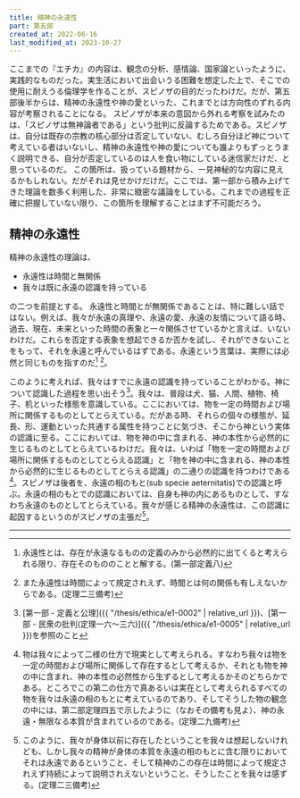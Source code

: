 ```yaml
---
title: 精神の永遠性
part: 第五部
created_at: 2022-06-16
last_modified_at: 2023-10-27
---
```


ここまでの『エチカ』の内容は、観念の分析、感情論、国家論といったように、実践的なものだった。実生活において出会いうる困難を想定した上で、そこでの使用に耐えうる倫理学を作ることが、スピノザの目的だったわけだ。だが、第五部後半からは、精神の永遠性や神の愛といった、これまでとは方向性のずれる内容が考察されることになる。
スピノザが本来の意図から外れる考察を試みたのは、「スピノザは無神論者である」という批判に反論するためである。スピノザは、自分は既存の宗教の核心部分は否定していない、むしろ自分ほど神について考えている者はいないし、精神の永遠性や神の愛についても誰よりもずっとうまく説明できる、自分が否定しているのは人を食い物にしている迷信家だけだ、と思っているのだ。
この箇所は、扱っている題材から、一見神秘的な内容に見えるかもしれない。だがそれは見せかけだけだ。ここでは、第一部から積み上げてきた理論を数多く利用した、非常に緻密な議論をしている。これまでの過程を正確に把握していない限り、この箇所を理解することはまず不可能だろう。

## 精神の永遠性

精神の永遠性の理論は、

- 永遠性は時間と無関係
- 我々は既に永遠の認識を持っている

の二つを前提とする。
永遠性と時間とが無関係であることは、特に難しい話ではない。例えば、我々が永遠の真理や、永遠の愛、永遠の友情について語る時、過去、現在、未来といった時間の表象と一々関係させているかと言えば、いないわけだ。これらを否定する表象を想起できるか否かを試し、それができないことをもって、それを永遠と呼んでいるはずである。永遠という言葉は、実際には必然と同じものを指すのだ[^ref1] [^ref2]。

[^ref1]:永遠性とは、存在が永遠なるものの定義のみから必然的に出てくると考えられる限り、存在そのもののことと解する。(第一部定義八)

[^ref2]:また永遠性は時間によって規定されえず、時間とは何の関係も有しえないからである。(定理二三備考)

このように考えれば、我々はすでに永遠の認識を持っていることがわかる。神について認識した過程を思い出そう[^ref3]。我々は、普段は犬、猫、人間、植物、椅子、机といった様態を意識している。ここにおいては、物を一定の時間および場所に関係するものとしてとらえている。だがある時、それらの個々の様態が、延長、形、運動といった共通する属性を持つことに気づき、そこから神という実体の認識に至る。ここにおいては、物を神の中に含まれる、神の本性から必然的に生じるものとしてとらえているわけだ。我々は、いわば「物を一定の時間および場所に関係するものとしてとらえる認識」と「物を神の中に含まれる、神の本性から必然的に生じるものとしてとらえる認識」の二通りの認識を持つわけである[^ref4]。スピノザは後者を、永遠の相のもと(sub specie aeternitatis)での認識と呼ぶ。永遠の相のもとでの認識においては、自身も神の内にあるものとして、すなわち永遠のものとしてとらえている。我々が感じる精神の永遠性は、この認識に起因するというのがスピノザの主張だ[^ref5]。

[^ref3]:[第一部 - 定義と公理]({{ "/thesis/ethica/e1-0002" | relative_url }})、[第一部 - 民衆の批判(定理一六～三六)]({{ "/thesis/ethica/e1-0005" | relative_url }})を参照のこと

[^ref4]:物は我々によって二様の仕方で現実として考えられる。すなわち我々は物を一定の時間および場所に関係して存在するとして考えるか、それとも物を神の中に含まれ、神の本性の必然性から生ずるとして考えるかそのどちらかである。ところでこの第二の仕方で真あるいは実在として考えられるすべての物を我々は永遠の相のもとに考えているのであり、そしてそうした物の観念の中には、第二部定理四五で示したように（なおその備考も見よ）、神の永遠・無限なる本質が含まれているのである。(定理二九備考)

[^ref5]:このように、我々が身体以前に存在したということを我々は想起しないけれども、しかし我々の精神が身体の本質を永遠の相のもとに含む限りにおいてそれは永遠であるということ、そして精神のこの存在は時間によって規定されえず持続によって説明されえないということ、そうしたことを我々は感ずる。(定理二三備考)

---